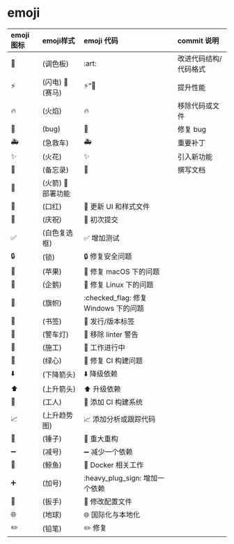 # emoji

| emoji图标| emoji样式 | emoji 代码 | commit 说明 |
|:----|:----|:----|:----|
|:art: |(调色板)| \:art\:|	改进代码结构/代码格式|
|:zap: |(闪电) :racehorse: (赛马)	|:zap:“:racehorse:|	提升性能|
|:fire:| (火焰)	|:fire:|	移除代码或文件|
|:bug: |(bug)	|:bug:|	修复 bug|
|:ambulance: |(急救车)	|:ambulance:|	重要补丁|
|:sparkles:| (火花)	|:sparkles:	|引入新功能|
|:memo: |(备忘录)	|:memo:|	撰写文档|
|:rocket: |(火箭)	:rocket:	部署功能|
|:lipstick: |(口红)	|:lipstick:	更新 UI 和样式文件|
|:tada:| (庆祝)	|:tada:	初次提交|
|:white_check_mark:| (白色复选框)	|:white_check_mark:	增加测试|
|:lock:| (锁)|	:lock:	修复安全问题|
|:apple: |(苹果)	|:apple:	修复 macOS 下的问题|
|:penguin: |(企鹅)	|:penguin:	修复 Linux 下的问题|
|:checkered_flag: |(旗帜)	|:checked_flag:	修复 Windows 下的问题|
|:bookmark:| (书签)|	:bookmark:	发行/版本标签|
|:rotating_light: |(警车灯)|	:rotating_light:	移除 linter 警告|
|:construction: |(施工)	|:construction:	工作进行中|
|:green_heart: |(绿心)	|:green_heart:	修复 CI 构建问题|
|:arrow_down:| (下降箭头)	|:arrow_down:	降级依赖|
|:arrow_up: |(上升箭头)|	:arrow_up:	升级依赖|
|:construction_worker: |(工人)|	:construction_worker:	添加 CI 构建系统|
|:chart_with_upwards_trend:| (上升趋势图)|	:chart_with_upwards_trend:	添加分析或跟踪代码|
|:hammer:| (锤子)|	:hammer:	重大重构|
|:heavy_minus_sign: |(减号)|	:heavy_minus_sign:	减少一个依赖|
|:whale:| (鲸鱼)	|:whale:	Docker 相关工作|
|:heavy_plus_sign: |(加号)|	:heavy_plug_sign:	增加一个依赖|
|:wrench: |(扳手)|	:wrench:	修改配置文件|
|:globe_with_meridians:| (地球)|	:globe_with_meridians:	国际化与本地化|
|:pencil2:| (铅笔)	|:pencil2:	修复 |
